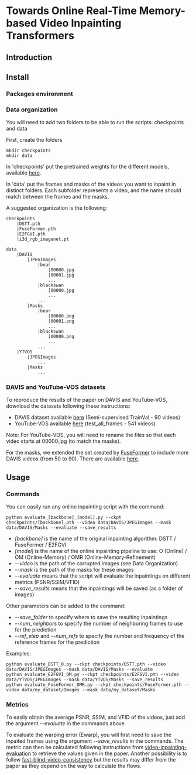 # Towards Online Real-Time Memory-based Video Inpainting Transformers

## Introduction

## Install

### Packages environment

### Data organization

You will need to add two folders to be able to run the scripts: checkpoints and data

First, create the folders
```
mkdir checkpoints
mkdir data
```
In 'checkpoints' put the pretrained weights for the different models, available [here](https://drive.google.com/drive/folders/1hVR2y9ahJu2tt7zIfSUiMg7fK5q3IJOH?usp=sharing).

In 'data' put the frames and masks of the videos you want to inpaint in distinct folders. Each subfolder represents a video, and the name should match between the frames and the masks.

A suggested organization is the following:
```
checkpoints
    |DSTT.pth
    |FuseFormer.pth
    |E2FGVI.pth
    |i3d_rgb_imagenet.pt
    
data
    |DAVIS
        |JPEGImages
            |bear
                |00000.jpg
                |00001.jpg
                ...
            |blackswan
                |00000.jpg
                ...
            ...
        |Masks
            |bear
                |00000.png
                |00001.png
                ...
            |blackswan
                |00000.png
                ...
            ...
    |YTVOS
        |JPEGImages
            ...
        |Masks
            ...
```

### DAVIS and YouTube-VOS datasets

To reproduce the results of the paper on DAVIS and YouTube-VOS, download the datasets following these instructions:

- DAVIS dataset available [here](https://davischallenge.org/davis2017/code.html) (Semi-supervised TrainVal - 90 videos)
- YouTube-VOS available [here](https://competitions.codalab.org/competitions/20127) (test_all_frames - 541 videos)

Note: For YouTube-VOS, you will need to rename the files so that each video starts at 00000.jpg (to match the masks).

For the masks, we extended the set created by [FuseFormer](https://github.com/ruiliu-ai/FuseFormer) to include more DAVIS videos (from 50 to 90). There are available [here](...).


## Usage

### Commands

You can easily run any online inpainting script with the command:

```
python evaluate_[backbone]_[model].py --ckpt checkpoints/[backbone].pth --video data/DAVIS/JPEGImages --mask data/DAVIS/Masks --evaluate --save_results
```
- *[backbone]* is the name of the original inpainting algorithm: DSTT / FuseFormer / E2FGVI
- *[model]* is the name of the online inpainting pipeline to use: O (Online) / OM (Online-Memory) / OMR (Online-Memory-Refinement)
- *--video* is the path of the corrupted images (see Data Organization)
- *--mask* is the path of the masks for these images
- *--evaluate* means that the script will evaluate the inpaintings on different metrics (PSNR/SSIM/VFID)
- *--save_results* means that the inpaintings will be saved (as a folder of images)

Other parameters can be added to the command:
- *--save_folder* to specify where to save the resulting inpaintings
- *--num_neighbors* to specify the number of neighboring frames to use for the prediction
- *--ref_step* and *--num_refs* to specify the number and frequency of the reference frames for the prediction

Examples:
```
python evaluate_DSTT_O.py --ckpt checkpoints/DSTT.pth --video data/DAVIS/JPEGImages --mask data/DAVIS/Masks --evaluate 
python evaluate_E2FGVI_OM.py --ckpt checkpoints/E2FGVI.pth --video data/YTVOS/JPEGImages --mask data/YTVOS/Masks --save_results
python evaluate_FuseFormer_OMR.py --ckpt checkpoints/FuseFormer.pth --video data/my_dataset/Images --mask data/my_dataset/Masks 
```

### Metrics

To easily obtain the average PSNR, SSIM, and VFID of the videos, just add the argument *--evaluate* in the commands above. 

To evaluate the warping error (Ewarp), you will first need to save the inpaited frames using the argument *--save_results* in the commands. The metric can then be calculated following instructions from [video-inpainting-evaluation](https://github.com/MichiganCOG/video-inpainting-evaluation/tree/public) to retrieve the values given in the paper. Another possibility is to follow [fast-blind-video-consistency](https://github.com/phoenix104104/fast_blind_video_consistency) but the results may differ from the paper as they depend on the way to calculate the flows.
